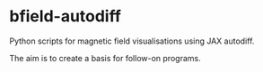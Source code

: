 # bfield-autodiff
Python scripts for magnetic field visualisations using JAX autodiff.

The aim is to create a basis for follow-on programs.

